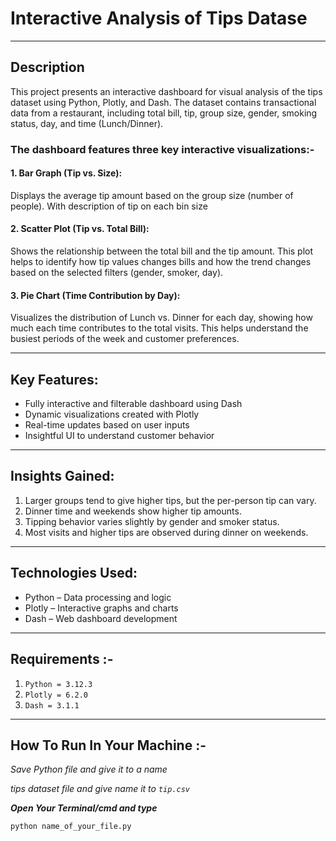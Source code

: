 # Interactive Analysis of Tips Datase
* * *

## Description

This project presents an interactive dashboard for visual analysis of the tips dataset using Python, Plotly, and Dash. The dataset contains transactional data from a restaurant, including total bill, tip, group size, gender, smoking status, day, and time (Lunch/Dinner).


### The dashboard features three key interactive visualizations:-
#### 1.  Bar Graph (Tip vs. Size):
Displays the average tip amount based on the group size (number of people). 
With description of tip on each bin size

#### 2.  Scatter Plot (Tip vs. Total Bill):
Shows the relationship between the total bill and the tip amount. This plot helps to identify how tip values changes bills and how the trend changes based on the selected filters (gender, smoker, day).

#### 3. Pie Chart (Time Contribution by Day):
Visualizes the distribution of Lunch vs. Dinner for each day, showing how much each time contributes to the total visits. This helps understand the busiest periods of the week and customer preferences.
* * *


## Key Features:
- Fully interactive and filterable dashboard using Dash
- Dynamic visualizations created with Plotly
- Real-time updates based on user inputs
- Insightful UI to understand customer behavior
* * *


## Insights Gained:
1. Larger groups tend to give higher tips, but the per-person tip can vary.
2. Dinner time and weekends show higher tip amounts.
3. Tipping behavior varies slightly by gender and smoker status.
4. Most visits and higher tips are observed during dinner on weekends.
* * * 


## Technologies Used:
- Python – Data processing and logic
- Plotly – Interactive graphs and charts
- Dash – Web dashboard development
* * *

## Requirements :-
1. `Python = 3.12.3`
2. `Plotly = 6.2.0`
3. `Dash = 3.1.1`
* * *


## How To Run In Your Machine :-
_Save Python file and give it to a name_

_tips dataset file and give name it to `tip.csv`_

***Open Your Terminal/cmd and type***
``` python
python name_of_your_file.py
```

